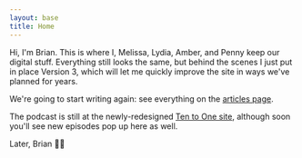 ```yaml
---
layout: base
title: Home
---
```

Hi, I'm Brian. This is where I, Melissa, Lydia, Amber, and Penny keep our digital stuff. Everything still looks the same, but behind the scenes I just put in place Version 3, which will let me quickly improve the site in ways we've planned for years.

We're going to start writing again: see everything on the [articles page](/articles).

The podcast is still at the newly-redesigned [Ten to One site](https://tto.koser.us), although soon you'll see new episodes pop up here as well.

Later,
Brian 🖖🤘
